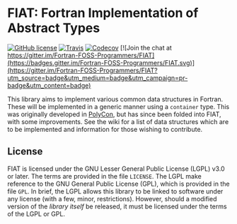 # FIAT: Fortran Implementation of Abstract Types

[![GitHub license](https://img.shields.io/badge/License-LGPL_V3-blue.svg)](./LICENSE)
[![Travis](https://img.shields.io/travis/Fortran-FOSS-Programmers/FIAT/master.svg)](https://travis-ci.org/Fortran-FOSS-Programmers/FIAT)
[![Codecov](https://img.shields.io/codecov/c/github/Fortran-FOSS-Programmers/FIAT.svg)](https://codecov.io/github/Fortran-FOSS-Programmers/FIAT?branch=master)
[![Join the chat at https://gitter.im/Fortran-FOSS-Programmers/FIAT](https://badges.gitter.im/Fortran-FOSS-Programmers/FIAT.svg)](https://gitter.im/Fortran-FOSS-Programmers/FIAT?utm_source=badge&utm_medium=badge&utm_campaign=pr-badge&utm_content=badge)

This library aims to implement various common data structures
in Fortran.
These will be implemented in a generic manner using a `container` type. This
was originally developed in [PolyCon](https://github.com/cmacmackin/PolyCon),
but has since been folded into FIAT, with some improvements. See the
wiki for a list of data structures which are to be implemented and information
for those wishing to contribute.

## License
FIAT is licensed under the GNU Lesser General Public License (LGPL) v3.0 or
later. The terms are provided in the file `LICENSE`. The LGPL make reference
to the GNU General Public License (GPL), which is provided in the file `GPL`.
In brief, the LGPL allows this library to be linked to software under any
license (with a few, minor, restrictions). However, should a modified version
of the _library itself_ be released, it must be licensed under the terms of
the LGPL or GPL.
